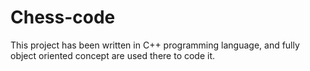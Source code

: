 # Chess-code
This project has been written in C++ programming language, and fully object oriented concept are used there to code it.
